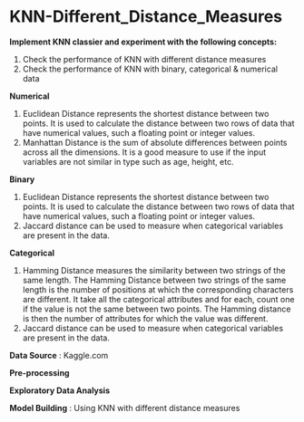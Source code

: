 # KNN-Different_Distance_Measures
**Implement KNN classier and experiment with the following concepts:**
1. Check the performance of KNN with different distance measures
2. Check the performance of KNN with binary, categorical & numerical data

**Numerical**
1. Euclidean Distance represents the shortest distance between two points. It is used to calculate the distance between two rows of data that have numerical values, such a floating point or integer values.
2. Manhattan Distance is the sum of absolute differences between points across all the dimensions. It is a good measure to use if the input variables are not similar in type such as age, height, etc.

**Binary**
1. Euclidean Distance represents the shortest distance between two points. It is used to calculate the distance between two rows of data that have numerical values, such a floating point or integer values.
2. Jaccard distance can be used to measure when categorical variables are present in the data.

**Categorical**
1. Hamming Distance measures the similarity between two strings of the same length. The Hamming Distance between two strings of the same length is the number of positions at which the corresponding characters are different. It take all the categorical attributes and for each, count one if the value is not the same between two points. The Hamming distance is then the number of attributes for which the value was different.
2. Jaccard distance can be used to measure when categorical variables are present in the data.

**Data Source** : Kaggle.com

**Pre-processing**

**Exploratory Data Analysis**

**Model Building** : Using KNN with different distance measures
